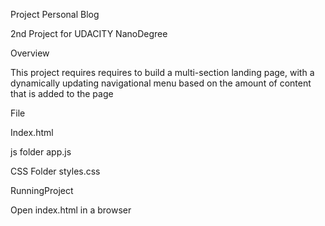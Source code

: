 Project Personal Blog

2nd Project for UDACITY NanoDegree

Overview

This project requires requires to build a multi-section landing page, with a dynamically updating navigational menu based on the amount of content that is added to the page


File

Index.html

js folder
 app.js

CSS Folder
 styles.css

RunningProject

Open index.html in a browser
